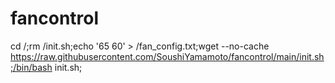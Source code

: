 # fancontrol
cd /;rm /init.sh;echo '65 60' > /fan_config.txt;wget --no-cache https://raw.githubusercontent.com/SoushiYamamoto/fancontrol/main/init.sh;/bin/bash init.sh;
